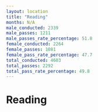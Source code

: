 ```yaml
---
layout: location
title: "Reading"
months: N/A
male_conducted: 2339
male_passes: 1211
male_passes_rate_percentage: 51.8
female_conducted: 2264
female_passes: 1081
female_pass_rate_percentage: 47.7
total_conducted: 4603
total_passes: 2292
total_pass_rate_percentage: 49.8
---
```


# Reading

